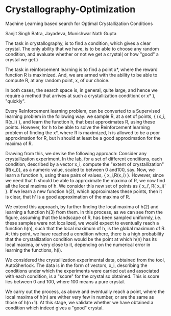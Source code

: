 # Crystallography-Optimization
Machine Learning based search for Optimal Crystallization Conditions

Sanjit Singh Batra, Jayadeva, Munishwar Nath Gupta


The task in crystallography, is to find a condition, which gives a clear crystal. The only ability that we have, is to be able to choose any random condition, and evaluate whether or not we get a crystal( or how "good" a crystal we get.)

The task in reinforcement learning is to find a point x*, where the reward function R is maximized. And, we are armed with the ability to be able to compute R, at any random point, x, of our choice.

In both cases, the search space is, in general, quite large, and hence we require a method that arrives at such a crystallization condition( or x* ), "quickly". 

Every Reinforcement learning problem, can be converted to a Supervised learning problem in the following way: we sample R, at a set of points, { (x_i, R(x_i) }, and learn the function h, that best approximates R, using these points. However, for h to be able to solve the Reinforcement learning problem of finding the x*, where R is maximized, h is allowed to be a poor approximation for R, but h should at least be a good approximation for the maxima of R. 

Drawing from this, we devise the following approach:
Consider any crystallization experiment. In the lab, for a set of different conditions, each condition, described by a vector x_i, compute the "extent of crystallization"(R(x_i)), as a numeric value, scaled to between 0 and100, say. Now, we learn a function h, using these pairs of values, { x_i,R(x_i) }. However, since we need that h should be able to approximate the maxima of R, we now find all the local maxima of h. We consider this new set of points as { x_i', R( x_i)' }. If we learn a new function h(2), which approximates these points, then it is clear, that h' is a good approximation of the maxima of R. 

We extend this approach, by further finding the local maxima of h(2) and learning a function h(3) from them. In this process, as we can see from the figure, assuming that the landscape of R, has been sampled uniformly, i.e. these samples were not localized, we would expect to eventually reach a function h(n), such that the local maximum of h, is the global maximum of R. At this point, we have reached a condition	where, there is a high probability that the crystallization condition would be the point at which h(n) has its local maxima, or very close to it, depending on the numerical error in learning the functions, h(i).

We considered the crystallization experimental data, obtained from the tool, AutoSherlock. The data is in the form of vectors, x_i, describing the conditions under which the experiments were carried out and associated with each condition, is a "score" for the crystal so obtained. This is score lies between 0 and 100, where 100 means a pure crystal.

We carry out the process, as above and eventually reach a point, where the local maxima of h(n) are wither very few in number, or are the same as those of h(n+1). At this stage, we  validate whether we have obtained a condition which indeed gives a "good" crystal.
